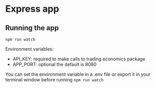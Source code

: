 # Express app

## Running the app
```
npm run watch
```

Environment variables:
- API_KEY: required to make calls to trading economics package
- APP_PORT: optional the default is 8080

You can set the environment variable in a .env file or export it in your terminal window before running `npm run watch`